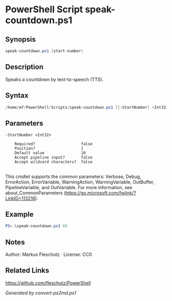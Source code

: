 # PowerShell Script speak-countdown.ps1

## Synopsis
```powershell
speak-countdown.ps1 [start-number]
```

## Description
Speaks a countdown by text-to-speech (TTS).

## Syntax
```powershell
/home/mf/PowerShell/Scripts/speak-countdown.ps1 [[-StartNumber] <Int32>] [<CommonParameters>]
```

## Parameters

```
-StartNumber <Int32>
    
    Required?                    false
    Position?                    1
    Default value                10
    Accept pipeline input?       false
    Accept wildcard characters?  false
```
## <CommonParameters>
This cmdlet supports the common parameters: Verbose, Debug, ErrorAction, ErrorVariable, WarningAction, WarningVariable, OutBuffer, PipelineVariable, and OutVariable. For more information, see about_CommonParameters (https://go.microsoft.com/fwlink/?LinkID=113216).

## Example
```powershell
PS>.\speak-countdown.ps1 60
```


## Notes
Author: Markus Fleschutz · License: CC0

## Related Links
https://github.com/fleschutz/PowerShell

*Generated by convert-ps2md.ps1*
